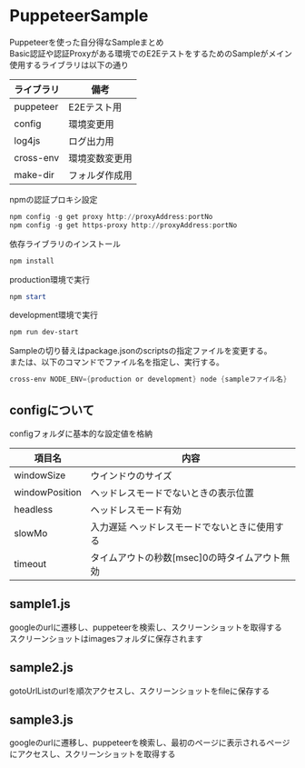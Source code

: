 # PuppeteerSample
Puppeteerを使った自分得なSampleまとめ  
Basic認証や認証Proxyがある環境でのE2EテストをするためのSampleがメイン  
使用するライブラリは以下の通り  

|ライブラリ|備考|
|----|----|
|puppeteer|E2Eテスト用| 
|config|環境変更用| 
|log4js|ログ出力用| 
|cross-env|環境変数変更用| 
|make-dir|フォルダ作成用| 

npmの認証プロキシ設定  
``` PowerShell
npm config -g get proxy http://proxyAddress:portNo
npm config -g get https-proxy http://proxyAddress:portNo
```

依存ライブラリのインストール
``` PowerShell
npm install
```

production環境で実行
``` PowerShell
npm start
```

development環境で実行
``` PowerShell
npm run dev-start
```

Sampleの切り替えはpackage.jsonのscriptsの指定ファイルを変更する。  
または、以下のコマンドでファイル名を指定し、実行する。
``` PowerShell
cross-env NODE_ENV={production or development} node {sampleファイル名}
```

## configについて
configフォルダに基本的な設定値を格納  

|項目名|内容|
|----|----|
|windowSize|ウインドウのサイズ| 
|windowPosition|ヘッドレスモードでないときの表示位置| 
|headless|ヘッドレスモード有効| 
|slowMo|入力遅延 ヘッドレスモードでないときに使用する| 
|timeout|タイムアウトの秒数[msec]0の時タイムアウト無効| 

## sample1.js
googleのurlに遷移し、puppeteerを検索し、スクリーンショットを取得する  
スクリーンショットはimagesフォルダに保存されます

## sample2.js
gotoUrlListのurlを順次アクセスし、スクリーンショットをfileに保存する

## sample3.js
googleのurlに遷移し、puppeteerを検索し、最初のページに表示されるページにアクセスし、スクリーンショットを取得する

